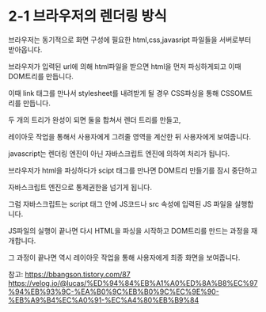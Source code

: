 # 2-1 브라우저의 렌더링 방식

브라우저는 동기적으로 화면 구성에 필요한 html,css,javasript 파일들을 서버로부터 받아옵니다.

브라우저가 입력된 url에 의해 html파일을 받으면 html을 먼저 파싱하게되고 이때 DOM트리를 만듭니다.

이때 link 태그를 만나서 stylesheet를 내려받게 될 경우 CSS파싱을 통해 CSSOM트리를 만듭니다.

두 개의 트리가 완성이 되면 둘을 합쳐서 렌더 트리를 만들고,

레이아웃 작업을 통해서 사용자에게 그려줄 영역을 계산한 뒤 사용자에게 보여줍니다.

javascript는 렌더링 엔진이 아닌 자바스크립트 엔진에 의하여 처리가 됩니다.

브라우저가 html을 파싱하다가 scipt 태그를 만나면 DOM트리 만들기를 잠시 중단하고

자바스크립트 엔진으로 통제권한을 넘기게 됩니다.

그럼 자바스크립트는 script 태그 안에 JS코드나 src 속성에 입력된 JS 파일을 실행합니다.

JS파일의 실행이 끝나면 다시 HTML을 파싱을 시작하고 DOM트리를 만드는 과정을 재개합니다.

그 과정이 끝나면 역시 레이아웃 작업을 통해 사용자에게 최종 화면을 보여줍니다.

참고:
https://bbangson.tistory.com/87
https://velog.io/@lucas/%ED%94%84%EB%A1%A0%ED%8A%B8%EC%97%94%EB%93%9C-%EA%B0%9C%EB%B0%9C%EC%9E%90-%EB%A9%B4%EC%A0%91-%EC%A4%80%EB%B9%84
